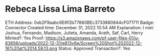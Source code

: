 # Rebeca Lissa Lima Barreto

ETH Address: 0xb2F9aabc6E6f2b77860BEc3733880844cF071711
Badge: Connector
Created time: December 31, 2022 10:54 AM
Explanation: I met: Joshua, Fernando, Madison, Julieta, Amanda, Arath, Saf, Carl, Herry 
Minted?: Yes
Proof: https://s3.amazonaws.com/pf-user-files-01/u-83656/uploads/2022-12-31/e813v6e/Screen%20Shot%202022-12-16%20at%2014.59.13.png
Status: Approved
Transaction?: Yes